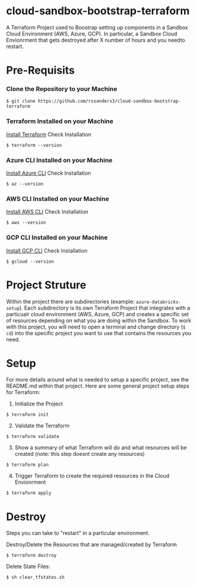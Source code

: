 # cloud-sandbox-bootstrap-terraform

A Terraform Project used to Boostrap setting up components in a Sandbox Cloud Environment (AWS, Azure, GCP). In particular, a Sandbox Cloud Envionrment that gets destroyed after X number of hours and you needto restart.

# Pre-Requisits

### Clone the Repository to your Machine
```
$ git clone https://github.com/rssanders3/cloud-sandbox-bootstrap-terraform
```

### Terraform Installed on your Machine 
[Install Terraform](https://developer.hashicorp.com/terraform/install)
Check Installation
```
$ terraform --version
```

### Azure CLI Installed on your Machine
[Install Azure CLI](https://learn.microsoft.com/en-us/cli/azure/install-azure-cli)
Check Installation
```
$ az --version
```

### AWS CLI Installed on your Machine
[Install AWS CLI](https://docs.aws.amazon.com/cli/latest/userguide/getting-started-install.html)
Check Installation
```
$ aws --version
```

### GCP CLI Installed on your Machine
[Install GCP CLI](https://cloud.google.com/sdk/docs/install)
Check Installation
```
$ gcloud --version
```

# Project Struture

Within the project there are subdirectories (example: `azure-databricks-setup`). Each subdirectory is its own Terraform Project that integrates with a particualr cloud environment (AWS, Azure, GCP) and creates a specific set of resources depending on what you are doing within the Sandbox. To work with this project, you will need to open a terminal and change directory (`$ cd`) into the specific project you want to use that contains the resources you need.

# Setup

For more details around what is needed to setup a specific project, see the README.md within that project. Here are some general project setup steps for Terraform:

1. Initialize the Project
```
$ terraform init
```

2. Validate the Terraform
```
$ terraform validate
```

3. Show a summary of what Terraform will do and what resources will be created (note: this step doesnt create any resources)
```
$ terraform plan
```

4. Trigger Terraform to create the required resources in the Cloud Envionrment
```
$ terraform apply
```

# Destroy

Steps you can take to "restart" in a particular environment. 

Destroy/Delete the Resources that are managed/created by Terraform
```
$ terraform destroy
```

Delete State Files:
```
$ sh clear_tfstates.sh
```
